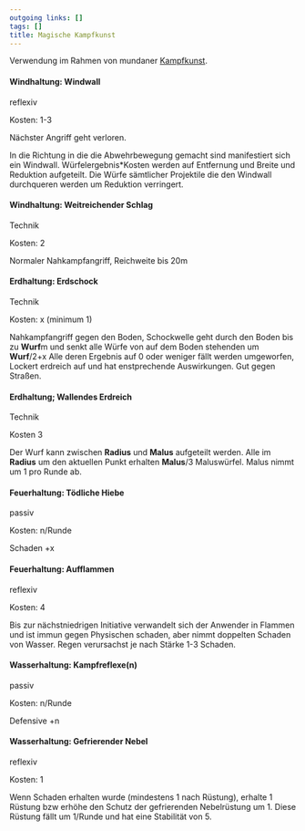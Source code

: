 ```yaml
---
outgoing links: []
tags: []
title: Magische Kampfkunst
---
```

Verwendung im Rahmen von mundaner [Kampfkunst](martialarts).





#### Windhaltung: Windwall

reflexiv

Kosten: 1-3 

Nächster Angriff geht verloren. 

In die Richtung in die die Abwehrbewegung gemacht sind manifestiert sich ein Windwall. Würfelergebnis*Kosten werden auf Entfernung und Breite und Reduktion aufgeteilt. Die Würfe sämtlicher Projektile die den Windwall durchqueren werden um Reduktion verringert.



#### Windhaltung: Weitreichender Schlag

Technik

Kosten: 2

Normaler Nahkampfangriff, Reichweite bis 20m


#### Erdhaltung: Erdschock

Technik

Kosten: x (minimum 1)

Nahkampfangriff gegen den Boden, Schockwelle geht durch den Boden bis zu **Wurf**m und senkt alle Würfe von auf dem Boden stehenden um **Wurf**/2+x Alle deren Ergebnis auf 0 oder weniger fällt werden umgeworfen, Lockert erdreich auf und hat enstprechende Auswirkungen. Gut gegen Straßen.



#### Erdhaltung; Wallendes Erdreich

Technik  

Kosten 3

Der Wurf kann zwischen **Radius** und **Malus** aufgeteilt werden. Alle im **Radius** um den aktuellen Punkt erhalten **Malus**/3 Maluswürfel. Malus nimmt um 1 pro Runde ab.




#### Feuerhaltung: Tödliche Hiebe

passiv

Kosten: n/Runde

Schaden +x


#### Feuerhaltung: Aufflammen

reflexiv

Kosten: 4

Bis zur nächstniedrigen Initiative verwandelt sich der Anwender in Flammen und ist immun gegen Physischen schaden, aber nimmt doppelten Schaden von Wasser. Regen verursachst je nach Stärke 1-3 Schaden.




#### Wasserhaltung: Kampfreflexe(n)

passiv

Kosten: n/Runde

Defensive +n



#### Wasserhaltung: Gefrierender Nebel  

reflexiv  

Kosten: 1

Wenn Schaden erhalten wurde (mindestens 1 nach Rüstung), erhalte 1 Rüstung bzw erhöhe den Schutz der gefrierenden Nebelrüstung um 1. Diese Rüstung fällt um 1/Runde und hat eine Stabilität von 5.

